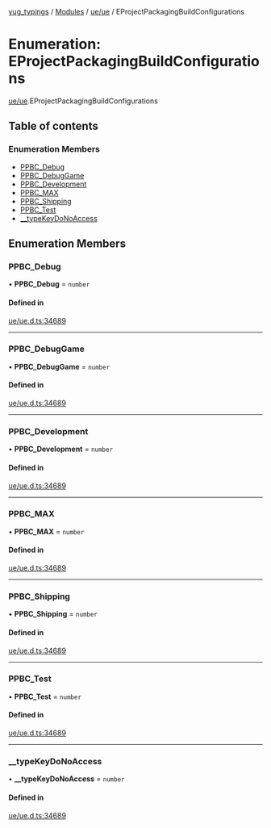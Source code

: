 [yug_typings](../README.md) / [Modules](../modules.md) / [ue/ue](../modules/ue_ue.md) / EProjectPackagingBuildConfigurations

# Enumeration: EProjectPackagingBuildConfigurations

[ue/ue](../modules/ue_ue.md).EProjectPackagingBuildConfigurations

## Table of contents

### Enumeration Members

- [PPBC\_Debug](ue_ue.EProjectPackagingBuildConfigurations.md#ppbc_debug)
- [PPBC\_DebugGame](ue_ue.EProjectPackagingBuildConfigurations.md#ppbc_debuggame)
- [PPBC\_Development](ue_ue.EProjectPackagingBuildConfigurations.md#ppbc_development)
- [PPBC\_MAX](ue_ue.EProjectPackagingBuildConfigurations.md#ppbc_max)
- [PPBC\_Shipping](ue_ue.EProjectPackagingBuildConfigurations.md#ppbc_shipping)
- [PPBC\_Test](ue_ue.EProjectPackagingBuildConfigurations.md#ppbc_test)
- [\_\_typeKeyDoNoAccess](ue_ue.EProjectPackagingBuildConfigurations.md#__typekeydonoaccess)

## Enumeration Members

### PPBC\_Debug

• **PPBC\_Debug** = `number`

#### Defined in

[ue/ue.d.ts:34689](https://github.com/YugMetaverse/yug_typings/blob/25cad34/ue/ue.d.ts#L34689)

___

### PPBC\_DebugGame

• **PPBC\_DebugGame** = `number`

#### Defined in

[ue/ue.d.ts:34689](https://github.com/YugMetaverse/yug_typings/blob/25cad34/ue/ue.d.ts#L34689)

___

### PPBC\_Development

• **PPBC\_Development** = `number`

#### Defined in

[ue/ue.d.ts:34689](https://github.com/YugMetaverse/yug_typings/blob/25cad34/ue/ue.d.ts#L34689)

___

### PPBC\_MAX

• **PPBC\_MAX** = `number`

#### Defined in

[ue/ue.d.ts:34689](https://github.com/YugMetaverse/yug_typings/blob/25cad34/ue/ue.d.ts#L34689)

___

### PPBC\_Shipping

• **PPBC\_Shipping** = `number`

#### Defined in

[ue/ue.d.ts:34689](https://github.com/YugMetaverse/yug_typings/blob/25cad34/ue/ue.d.ts#L34689)

___

### PPBC\_Test

• **PPBC\_Test** = `number`

#### Defined in

[ue/ue.d.ts:34689](https://github.com/YugMetaverse/yug_typings/blob/25cad34/ue/ue.d.ts#L34689)

___

### \_\_typeKeyDoNoAccess

• **\_\_typeKeyDoNoAccess** = `number`

#### Defined in

[ue/ue.d.ts:34689](https://github.com/YugMetaverse/yug_typings/blob/25cad34/ue/ue.d.ts#L34689)
